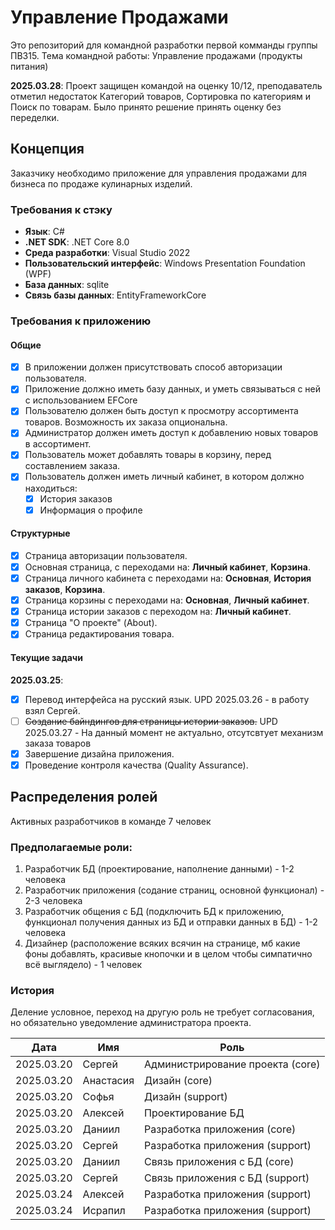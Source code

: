 # Управление Продажами

Это репозиторий для командной разработки первой комманды группы ПВ315.
Тема командной работы: Управление продажами (продукты питания)

**2025.03.28**: Проект защищен командой на оценку 10/12, преподаватель отметил недостаток Категорий товаров, Сортировка по категориям и Поиск по товарам. Было принято решение принять оценку без переделки.

## Концепция

Заказчику необходимо приложение для управления продажами для бизнеса по продаже
кулинарных изделий.

### Требования к стэку

- **Язык**: C#
- **.NET SDK**: .NET Core 8.0
- **Среда разработки**: Visual Studio 2022
- **Пользовательский интерфейс**: Windows Presentation Foundation (WPF)
- **База данных**: sqlite
- **Связь базы данных**: EntityFrameworkCore

### Требования к приложению

#### Общие

- [x] В приложении должен присутствовать способ авторизации пользователя.
- [x] Приложение должно иметь базу данных, и уметь связываться с ней с
      использованием EFCore
- [x] Пользователю должен быть доступ к просмотру ассортимента товаров. 
      Возможность их заказа опциональна.
- [x] Администратор должен иметь доступ к добавлению новых товаров в ассортимент.
- [x] Пользователь может добавлять товары в корзину, перед составлением заказа.
- [x] Пользователь должен иметь личный кабинет, в котором должно находиться:
    - [x] История заказов
    - [x] Информация о профиле

#### Структурные

- [x] Страница авторизации пользователя.
- [x] Основная страница, с переходами на: **Личный кабинет**, **Корзина**.
- [x] Страница личного кабинета с переходами на: **Основная**, **История заказов**, **Корзина**.
- [x] Страница корзины с переходами на: **Основная**, **Личный кабинет**.
- [x] Страница истории заказов с переходом на: **Личный кабинет**.
- [x] Страница "О проекте" (About).
- [x] Страница редактирования товара.

#### Текущие задачи

**2025.03.25**:
- [x] Перевод интерфейса на русский язык. UPD 2025.03.26 - в работу взял Сергей.
- [ ] ~~Создание байндингов для страницы истории заказов.~~ UPD 2025.03.27 - На данный момент не актуально, отсутсвтует механизм заказа товаров
- [x] Завершение дизайна приложения.
- [x] Проведение контроля качества (Quality Assurance).

## Распределения ролей

Активных разработчиков в команде 7 человек

### Предполагаемые роли:

1. Разработчик БД (проектирование, наполнение данными) - 1-2 человека
2. Разработчик приложения (содание страниц, основной функционал) - 2-3 человека
3. Разработчик общения с БД (подключить БД к приложению, функционал получения
   данных из БД и отправки данных в БД) - 1-2 человека
4. Дизайнер (расположение всяких всячин на странице, мб какие фоны добавлять,
   красивые кнопочки и в целом чтобы симпатично всё выглядело) - 1 человек

### История

Деление условное, переход на другую роль не требует согласования, но обязательно
уведомление администратора проекта.

| Дата       | Имя       | Роль                             |
| ---------- | --------- | -------------------------------- |
| 2025.03.20 | Сергей    | Администрирование проекта (core) |
| 2025.03.20 | Анастасия | Дизайн (core)                    |
| 2025.03.20 | Софья     | Дизайн (support)                 |
| 2025.03.20 | Алексей   | Проектирование БД                |
| 2025.03.20 | Даниил    | Разработка приложения (core)     |
| 2025.03.20 | Сергей    | Разработка приложения (support)  |
| 2025.03.20 | Даниил    | Связь приложения с БД (core)     |
| 2025.03.20 | Сергей    | Связь приложения с БД (support)  |
| 2025.03.24 | Алексей   | Разработка приложения (support)  |
| 2025.03.24 | Исрапил   | Разработка приложения (support)  |
